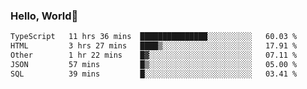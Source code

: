 
### Hello, World🐤

<!--START_SECTION:waka-->

```txt
TypeScript   11 hrs 36 mins  ███████████████░░░░░░░░░░   60.03 %
HTML         3 hrs 27 mins   ████▒░░░░░░░░░░░░░░░░░░░░   17.91 %
Other        1 hr 22 mins    █▓░░░░░░░░░░░░░░░░░░░░░░░   07.11 %
JSON         57 mins         █▒░░░░░░░░░░░░░░░░░░░░░░░   05.00 %
SQL          39 mins         █░░░░░░░░░░░░░░░░░░░░░░░░   03.41 %
```

<!--END_SECTION:waka-->
